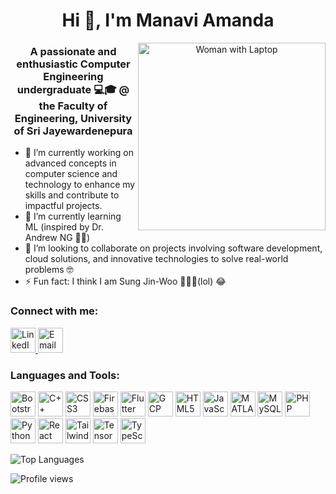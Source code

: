 <h1 align="center">Hi 👋, I'm Manavi Amanda</h1>
<p align="center">
  <img src="https://raw.githubusercontent.com/amanivisuals/programming-images/main/programming.png" alt="Woman with Laptop" width="300" height="300" align="right">
</p>

<h3 align="center">
  A passionate and enthusiastic Computer Engineering undergraduate 💻🎓  
  @ the <strong>Faculty of Engineering, University of Sri Jayewardenepura</strong>
</h3>

- 🔭 I’m currently working on advanced concepts in computer science and technology to enhance my skills and contribute to impactful projects.  
- 🌱 I’m currently learning ML (inspired by Dr. Andrew NG 👨‍🏫)  
- 👯 I’m looking to collaborate on projects involving software development, cloud solutions, and innovative technologies to solve real-world problems 🤓  
- ⚡ Fun fact: I think I am Sung Jin-Woo 🦹🏻‍♀️(lol) 😂

<h3 align="left">Connect with me:</h3>
<p align="left">
  <a href="https://linkedin.com/in/manavi-amanda" target="_blank">
    <img src="https://cdn.jsdelivr.net/gh/devicons/devicon/icons/linkedin/linkedin-original.svg" alt="LinkedIn" width="40" height="40" />
  </a>
  <a href="mailto:manaviamandahettiarachchi@gmail.com" target="_blank">
    <img src="https://img.icons8.com/color/48/000000/gmail--v1.png" alt="Email" width="40" height="40" />
  </a>
</p>

<h3 align="left">Languages and Tools:</h3>
<p align="left">
  <a href="https://getbootstrap.com" target="_blank"><img src="https://cdn.jsdelivr.net/gh/devicons/devicon/icons/bootstrap/bootstrap-plain-wordmark.svg" alt="Bootstrap" width="40" height="40"/></a>
  <a href="https://www.w3schools.com/cpp/" target="_blank"><img src="https://cdn.jsdelivr.net/gh/devicons/devicon/icons/cplusplus/cplusplus-original.svg" alt="C++" width="40" height="40"/></a>
  <a href="https://www.w3schools.com/css/" target="_blank"><img src="https://cdn.jsdelivr.net/gh/devicons/devicon/icons/css3/css3-original-wordmark.svg" alt="CSS3" width="40" height="40"/></a>
  <a href="https://firebase.google.com/" target="_blank"><img src="https://www.vectorlogo.zone/logos/firebase/firebase-icon.svg" alt="Firebase" width="40" height="40"/></a>
  <a href="https://flutter.dev" target="_blank"><img src="https://www.vectorlogo.zone/logos/flutterio/flutterio-icon.svg" alt="Flutter" width="40" height="40"/></a>
  <a href="https://cloud.google.com" target="_blank"><img src="https://www.vectorlogo.zone/logos/google_cloud/google_cloud-icon.svg" alt="GCP" width="40" height="40"/></a>
  <a href="https://www.w3.org/html/" target="_blank"><img src="https://cdn.jsdelivr.net/gh/devicons/devicon/icons/html5/html5-original-wordmark.svg" alt="HTML5" width="40" height="40"/></a>
  <a href="https://developer.mozilla.org/en-US/docs/Web/JavaScript" target="_blank"><img src="https://cdn.jsdelivr.net/gh/devicons/devicon/icons/javascript/javascript-original.svg" alt="JavaScript" width="40" height="40"/></a>
  <a href="https://www.mathworks.com/" target="_blank"><img src="https://upload.wikimedia.org/wikipedia/commons/2/21/Matlab_Logo.png" alt="MATLAB" width="40" height="40"/></a>
  <a href="https://www.mysql.com/" target="_blank"><img src="https://cdn.jsdelivr.net/gh/devicons/devicon/icons/mysql/mysql-original-wordmark.svg" alt="MySQL" width="40" height="40"/></a>
  <a href="https://www.php.net" target="_blank"><img src="https://cdn.jsdelivr.net/gh/devicons/devicon/icons/php/php-original.svg" alt="PHP" width="40" height="40"/></a>
  <a href="https://www.python.org" target="_blank"><img src="https://cdn.jsdelivr.net/gh/devicons/devicon/icons/python/python-original.svg" alt="Python" width="40" height="40"/></a>
  <a href="https://reactjs.org/" target="_blank"><img src="https://cdn.jsdelivr.net/gh/devicons/devicon/icons/react/react-original-wordmark.svg" alt="React" width="40" height="40"/></a>
  <a href="https://tailwindcss.com/" target="_blank"><img src="https://www.vectorlogo.zone/logos/tailwindcss/tailwindcss-icon.svg" alt="Tailwind CSS" width="40" height="40"/></a>
  <a href="https://www.tensorflow.org" target="_blank"><img src="https://www.vectorlogo.zone/logos/tensorflow/tensorflow-icon.svg" alt="TensorFlow" width="40" height="40"/></a>
  <a href="https://www.typescriptlang.org/" target="_blank"><img src="https://cdn.jsdelivr.net/gh/devicons/devicon/icons/typescript/typescript-original.svg" alt="TypeScript" width="40" height="40"/></a>
</p>

<p align="left">
  <img src="https://github-readme-stats.vercel.app/api/top-langs/?username=mani-amanda&theme=dark&hide_border=false&include_all_commits=true&count_private=false&layout=compact" alt="Top Languages"/>
</p>

<p align="left"> 
  <img src="https://komarev.com/ghpvc/?username=mani-amanda&label=Profile%20views&color=0e75b6&style=flat" alt="Profile views" />
</p>
